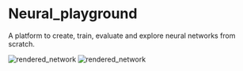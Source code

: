 # Neural_playground

A platform to create, train, evaluate and explore neural networks from scratch.

![rendered_network](/assets/rendered_network.gif)
![rendered_network](/assets/training.gif)
